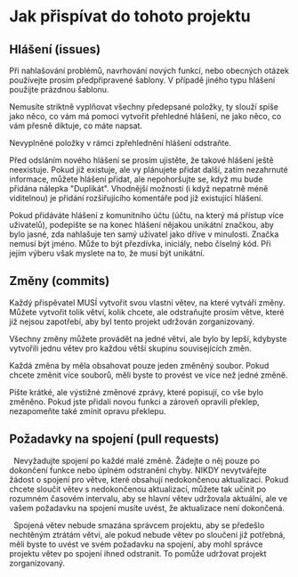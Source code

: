 # Jak přispívat do tohoto projektu

## Hlášení (issues)
  Při nahlašování problémů, navrhování nových funkcí, nebo obecných otázek používejte prosím předpřipravené šablony. V případě jiného typu hlášení použijte prázdnou šablonu.
  
  Nemusíte striktně vyplňovat všechny předepsané položky, ty slouží spíše jako něco, co vám má pomoci vytvořit přehledné hlášení, ne jako něco, co vám přesně diktuje, co máte napsat.
  
  Nevyplněné položky v rámci zpřehlednění hlášení odstraňte.
  
  Před odsláním nového hlášení se prosím ujistěte, že takové hlášení ještě neexistuje. Pokud již existuje, ale vy plánujete přidat další, zatím nezahrnuté informace, můžete hlášení přidat, ale nepohoršujte se, když mu bude přidána nálepka "Duplikát". Vhodnější možností (i když nepatrně méně viditelnou) je přidání rozšiřujícího komentáře pod již existující hlášení.
  
  Pokud přidáváte hlášení z komunitního účtu (účtu, na který má přístup více uživatelů), podepište se na konec hlášení nějakou unikátní značkou, aby bylo jasné, zda nahlašuje ten samý uživatel jako dříve v minulosti. Značka nemusí být jméno. Může to být přezdívka, iniciály, nebo číselný kód. Při jejím výberu však myslete na to, že musí být unikátní.

## Změny (commits)
  Každý přispěvatel MUSÍ vytvořit svou vlastní větev, na které vytváří změny. Můžete vytvořit tolik větví, kolik chcete, ale odstraňujte prosím větve, které již nejsou zapotřebí, aby byl tento projekt udržován zorganizovaný.
  
  Všechny změny můžete provádět na jedné větvi, ale bylo by lepší, kdybyste vytvořili jednu větev pro každou větší skupinu souvisejících změn.
  
  Každá změna by měla obsahovat pouze jeden změněný soubor. Pokud chcete změnit více souborů, měli byste to provést ve více než jedné změně.
  
  Pište krátké, ale výstižné změnové zprávy, které popisují, co vše bylo změněno. Pokud jste přidali novou funkci a zároveň opravili překlep, nezapomeňte také zmínit opravu překlepu.
  

## Požadavky na spojení (pull requests)
  Nevyžadujte spojení po každé malé změně. Žádejte o něj pouze po dokončení funkce nebo úplném odstranění chyby. NIKDY nevytvářejte žádost o spojení pro větve, které obsahují nedokončenou aktualizaci. Pokud chcete sloučit větev s nedokončenou aktualizací, můžete tak učinit po rozumném časovém intervalu, aby se hlavní větev udržovala aktuální, ale ve vašem požadavku na spojení musíte uvést, že aktualizace není dokončená.
  
  Spojená větev nebude smazána správcem projektu, aby se předešlo nechtěným ztrátám větví, ale pokud nebude větev po sloučení již potřebná, měli byste to uvést ve svém požadavku na spojení, aby mohl správce projektu větev po spojení ihned odstranit. To pomůže udržovat projekt zorganizovaný.
